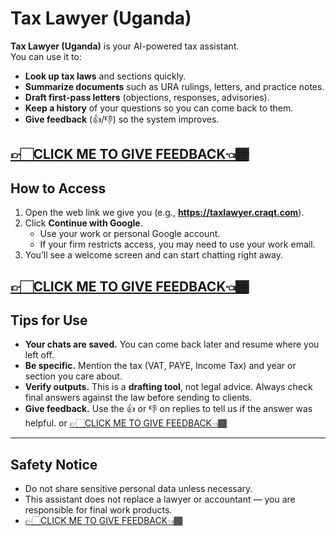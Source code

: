 # Tax Lawyer (Uganda)

**Tax Lawyer (Uganda)** is your AI-powered tax assistant.  
You can use it to:
- **Look up tax laws** and sections quickly.
- **Summarize documents** such as URA rulings, letters, and practice notes.
- **Draft first-pass letters** (objections, responses, advisories).
- **Keep a history** of your questions so you can come back to them.
- **Give feedback** (👍/👎) so the system improves.

[👉🏻CLICK ME TO GIVE FEEDBACK👈🏾](https://forms.gle/mE8CqtMDmxwxv7H86)
---

## How to Access
1. Open the web link we give you (e.g., **https://taxlawyer.craqt.com**).
2. Click **Continue with Google**.
   - Use your work or personal Google account.
   - If your firm restricts access, you may need to use your work email.
3. You’ll see a welcome screen and can start chatting right away.

[👉🏻CLICK ME TO GIVE FEEDBACK👈🏾](https://forms.gle/mE8CqtMDmxwxv7H86)
---

## Tips for Use
- **Your chats are saved.** You can come back later and resume where you left off.
- **Be specific.** Mention the tax (VAT, PAYE, Income Tax) and year or section you care about.
- **Verify outputs.** This is a **drafting tool**, not legal advice. Always check final answers against the law before sending to clients.
- **Give feedback.** Use the 👍 or 👎 on replies to tell us if the answer was helpful. or [👉🏻CLICK ME TO GIVE FEEDBACK👈🏾](https://forms.gle/mE8CqtMDmxwxv7H86)

---

## Safety Notice
- Do not share sensitive personal data unless necessary.
- This assistant does not replace a lawyer or accountant — you are responsible for final work products.
- [👉🏻CLICK ME TO GIVE FEEDBACK👈🏾](https://forms.gle/mE8CqtMDmxwxv7H86)